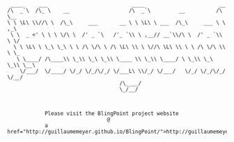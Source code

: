 	 ____     ___                           ____                        __      
	/\  _`\  /\_ \    __                   /\  _`\         __          /\ \__   
	\ \ \L\ \\//\ \  /\_\     ___       __ \ \ \L\ \ ___  /\_\     ___ \ \ ,_\  
	 \ \  _ <' \ \ \ \/\ \  /' _ `\   /'_ `\\ \ ,__// __`\\/\ \  /' _ `\\ \ \/  
	  \ \ \L\ \ \_\ \_\ \ \ /\ \/\ \ /\ \L\ \\ \ \//\ \L\ \\ \ \ /\ \/\ \\ \ \_ 
	   \ \____/ /\____\\ \_\\ \_\ \_\\ \____ \\ \_\\ \____/ \ \_\\ \_\ \_\\ \__\
	    \/___/  \/____/ \/_/ \/_/\/_/ \/___L\ \\/_/ \/___/   \/_/ \/_/\/_/ \/__/
	                                    /\____/                                 
	                                    \_/__/       


				
				Please visit the BlingPoint project website
									@
				a href="http://guillaumemeyer.github.io/BlingPoint/">http://guillaumemeyer.github.io/BlingPoint/</a>
